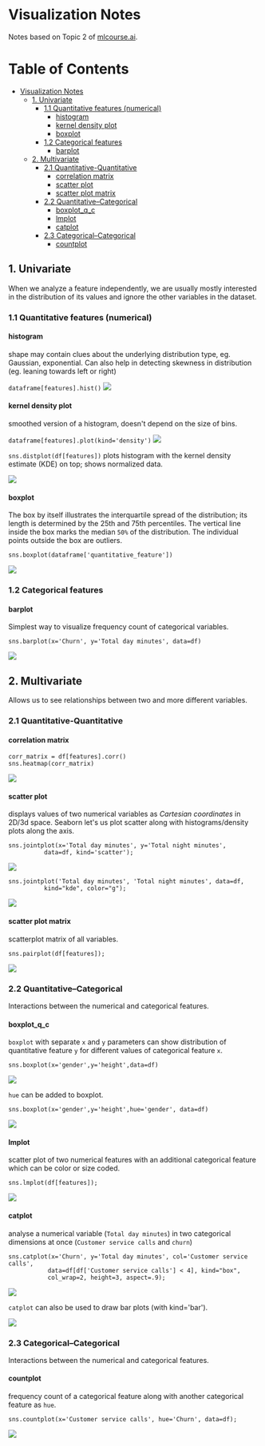 # Visualization Notes
Notes based on Topic 2 of [mlcourse.ai](https://mlcourse.ai/).

Table of Contents
=================

   * [Visualization Notes](#visualization-notes)
      * [1. Univariate](#1-univariate)
         * [1.1 Quantitative features (numerical)](#11-quantitative-features-numerical)
            * [histogram](#histogram)
            * [kernel density plot](#kernel-density-plot)
            * [boxplot](#boxplot)
         * [1.2 Categorical features](#12-categorical-features)
            * [barplot](#barplot)
      * [2. Multivariate](#2-multivariate)
         * [2.1 Quantitative-Quantitative](#21-quantitative-quantitative)
            * [correlation matrix](#correlation-matrix)
            * [scatter plot](#scatter-plot)
            * [scatter plot matrix](#scatter-plot-matrix)
         * [2.2 Quantitative–Categorical](#22-quantitativecategorical)
            * [boxplot_q_c](#boxplot_q_c)
            * [lmplot](#lmplot)
            * [catplot](#catplot)
         * [2.3 Categorical–Categorical](#23-categoricalcategorical)
            * [countplot](#countplot)

## 1. Univariate
When we analyze a feature independently, we are usually mostly interested in the distribution of its values and ignore the other variables in the dataset.

### 1.1 Quantitative features (numerical)
#### histogram
shape may contain clues about the underlying distribution type, eg. Gaussian, exponential. Can also help in detecting skewness in distribution (eg. leaning towards left or right)

```dataframe[features].hist()```
![](https://i.imgur.com/RG0dRep.png)

#### kernel density plot
smoothed version of a histogram, doesn't depend on the size of bins.

```dataframe[features].plot(kind='density')```
![](https://i.imgur.com/oupxxEs.png)

```sns.distplot(df[features])``` plots histogram with the kernel density estimate (KDE) on top; shows normalized data.

![](https://i.imgur.com/j0IEQmr.png)
#### boxplot
The box by itself illustrates the interquartile spread of the distribution; its length is determined by the 25th and 75th percentiles. The vertical line inside the box marks the median `50%` of the distribution. The individual points outside the box are outliers.

```
sns.boxplot(dataframe['quantitative_feature'])
```

![](https://i.imgur.com/go05oFJ.png)

### 1.2 Categorical features
#### barplot
Simplest way to visualize frequency count of categorical variables.

```
sns.barplot(x='Churn', y='Total day minutes', data=df)
```
![](https://i.imgur.com/A3jNbZC.png)

## 2. Multivariate
Allows us to see relationships between two and more different variables.

### 2.1 Quantitative-Quantitative
#### correlation matrix

```
corr_matrix = df[features].corr()
sns.heatmap(corr_matrix)
```
![](https://i.imgur.com/pxbKeG4.png)
#### scatter plot
displays values of two numerical variables as *Cartesian coordinates* in 2D/3d space. Seaborn let's us plot scatter along with histograms/density plots along the axis.

```
sns.jointplot(x='Total day minutes', y='Total night minutes', 
          data=df, kind='scatter');
```

![](https://i.imgur.com/OI6CxnH.png)

```
sns.jointplot('Total day minutes', 'Total night minutes', data=df,
          kind="kde", color="g");
```

![](https://i.imgur.com/YvQ5q3F.png)

#### scatter plot matrix
scatterplot matrix of all variables.

```
sns.pairplot(df[features]);
```
![](https://i.imgur.com/1e1BjMu.png)

### 2.2 Quantitative–Categorical
Interactions between the numerical and categorical features.

#### boxplot_q_c
`boxplot` with separate `x` and `y` parameters can show distribution of quantitative feature `y` for different values of categorical feature `x`.

```
sns.boxplot(x='gender',y='height',data=df)
```
![](https://i.imgur.com/634v0Xk.png)

`hue` can be added to boxplot.

```
sns.boxplot(x='gender',y='height',hue='gender', data=df)
```

![](https://i.imgur.com/tnt1UgL.png)


#### lmplot
scatter plot of two numerical features with an additional categorical feature which can be color or size coded.

```
sns.lmplot(df[features]);
```
![](https://i.imgur.com/rsUQ2Bj.png)

#### catplot
analyse a numerical variable (`Total day minutes`) in two categorical dimensions at once (`Customer service calls` and `churn`)

```
sns.catplot(x='Churn', y='Total day minutes', col='Customer service calls',
           data=df[df['Customer service calls'] < 4], kind="box",
           col_wrap=2, height=3, aspect=.9);
```
![](https://i.imgur.com/NxCOL3Z.png)

`catplot` can also be used to draw bar plots (with kind='bar').

![](https://i.imgur.com/1QHvakQ.png)

### 2.3 Categorical–Categorical
Interactions between the numerical and categorical features.

#### countplot
frequency count of a categorical feature along with another categorical feature as `hue`.

```
sns.countplot(x='Customer service calls', hue='Churn', data=df);
```
![](https://i.imgur.com/p0lCqPr.png)
